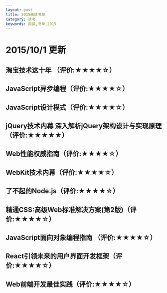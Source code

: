 ```yaml
---
layout: post
title: 2015阅读书单
category: 读书
keywords: 阅读,书单,2015
---
```



# 2015/10/1 更新
## 淘宝技术这十年 （评价:★★★★☆）

## JavaScript异步编程（评价:★★★★☆）

## JavaScript设计模式（评价:★★★★☆）

## jQuery技术内幕 深入解析jQuery架构设计与实现原理（评价:★★★★★）

## Web性能权威指南（评价:★★★★☆）

## WebKit技术内幕（评价:★★★★☆）

## 了不起的Node.js（评价:★★★★☆）

## 精通CSS:高级Web标准解决方案(第2版)（评价:★★★★☆）

## JavaScript面向对象编程指南 （评价:★★★★☆）

## React引领未来的用户界面开发框架（评价:★★★★☆）

## Web前端开发最佳实践（评价:★★★★☆）

